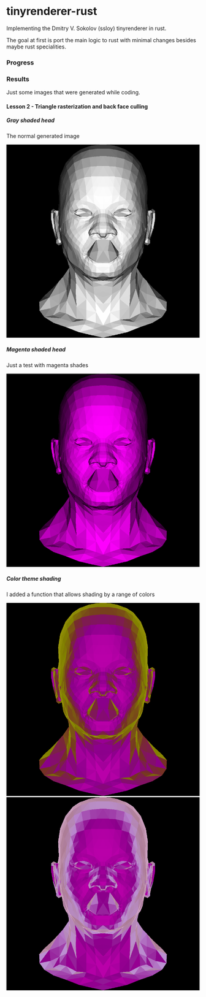 # tinyrenderer-rust

Implementing the Dmitry V. Sokolov (ssloy) tinyrenderer in rust.

The goal at first is port the main logic to rust with minimal changes besides maybe rust specialities.

### Progress

### Results

Just some images that were generated while coding.

#### Lesson 2 - Triangle rasterization and back face culling

##### Gray shaded head

The normal generated image

![Gray shades](./assets/gray-shaded-head.png)

##### Magenta shaded head

Just a test with magenta shades

![Magenta shades](assets/magenta-shaded-head.png)

##### Color theme shading

I added a function that allows shading by a range of colors

![Color theme shading](assets/theme-shaded-head.png)
![Color theme shading](assets/theme-shaded-head-2.png)
